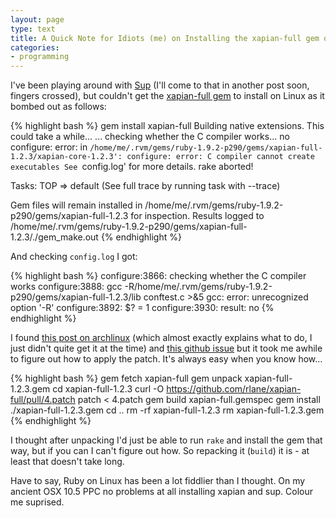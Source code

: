 ```yaml
---
layout: page
type: text
title: A Quick Note for Idiots (me) on Installing the xapian-full gem on Linux
categories: 
- programming
---
```



I've been playing around with [Sup](http://sup.rubyforge.org/) (I'll come to that in another post soon, fingers crossed), but couldn't get the [xapian-full gem](http://rubygems.org/gems/xapian-full) to install on Linux as it bombed out as follows:

{% highlight bash %}
gem install xapian-full
Building native extensions.  This could take a while...
...
checking whether the C compiler works... no
configure: error: in `/home/me/.rvm/gems/ruby-1.9.2-p290/gems/xapian-full-1.2.3/xapian-core-1.2.3':
configure: error: C compiler cannot create executables
See `config.log' for more details.
rake aborted!


Tasks: TOP => default
(See full trace by running task with --trace)


Gem files will remain installed in /home/me/.rvm/gems/ruby-1.9.2-p290/gems/xapian-full-1.2.3 for inspection.
Results logged to /home/me/.rvm/gems/ruby-1.9.2-p290/gems/xapian-full-1.2.3/./gem_make.out
{% endhighlight %}

And checking `config.log` I got:

{% highlight bash %}
configure:3866: checking whether the C compiler works
configure:3888: gcc   -R/home/me/.rvm/gems/ruby-1.9.2-p290/gems/xapian-full-1.2.3/lib conftest.c  >&5
gcc: error: unrecognized option '-R'
configure:3892: $? = 1
configure:3930: result: no
{% endhighlight %}

I found [this post on archlinux](https://bbs.archlinux.org/viewtopic.php?pid=926929#p926929) (which almost exactly explains what to do, I just didn't quite get it at the time) and [this github issue](https://github.com/rlane/xapian-full/pull/4) but it took me awhile to figure out how to apply the patch. It's always easy when you know how...

{% highlight bash %}
gem fetch xapian-full
gem unpack xapian-full-1.2.3.gem
cd xapian-full-1.2.3
curl -O https://github.com/rlane/xapian-full/pull/4.patch
patch < 4.patch
gem build xapian-full.gemspec
gem install ./xapian-full-1.2.3.gem
cd ..
rm -rf xapian-full-1.2.3
rm xapian-full-1.2.3.gem
{% endhighlight %}

I thought after unpacking I'd just be able to run `rake` and install the gem that way, but if you can I can't figure out how. So repacking it (`build`) it is - at least that doesn't take long.

Have to say, Ruby on Linux has been a lot fiddlier than I thought. On my ancient OSX 10.5 PPC no problems at all installing xapian and sup. Colour me suprised.

